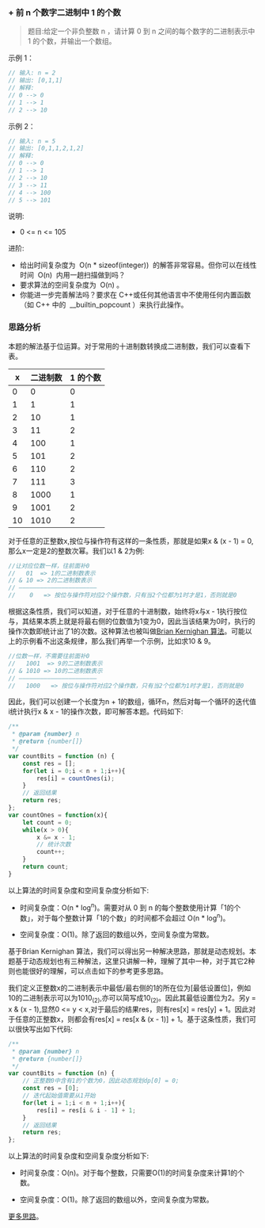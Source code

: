 ### + 前 n 个数字二进制中 1 的个数

> 题目:给定一个非负整数 n ，请计算 0 到 n 之间的每个数字的二进制表示中 1 的个数，并输出一个数组。

示例 1：

```js
// 输入: n = 2
// 输出: [0,1,1]
// 解释:
// 0 --> 0
// 1 --> 1
// 2 --> 10
```

示例 2：

```js
// 输入: n = 5
// 输出: [0,1,1,2,1,2]
// 解释:
// 0 --> 0
// 1 --> 1
// 2 --> 10
// 3 --> 11
// 4 --> 100
// 5 --> 101
```

说明:

- 0 <= n <= 105

进阶:

- 给出时间复杂度为  O(n \* sizeof(integer))  的解答非常容易。但你可以在线性时间  O(n)  内用一趟扫描做到吗？
- 要求算法的空间复杂度为  O(n) 。
- 你能进一步完善解法吗？要求在 C++或任何其他语言中不使用任何内置函数（如 C++ 中的  \_\_builtin_popcount ）来执行此操作。

### 思路分析

本题的解法基于位运算。对于常用的十进制数转换成二进制数，我们可以查看下表。

| x   | 二进制数 | 1 的个数 |
| --- | -------- | -------- |
| 0   | 0        | 0        |
| 1   | 1        | 1        |
| 2   | 10       | 1        |
| 3   | 11       | 2        |
| 4   | 100      | 1        |
| 5   | 101      | 2        |
| 6   | 110      | 2        |
| 7   | 111      | 3        |
| 8   | 1000     | 1        |
| 9   | 1001     | 2        |
| 10  | 1010     | 2        |

对于任意的正整数x,按位与操作符有这样的一条性质，那就是如果x & (x - 1) = 0,那么x一定是2的整数次幂。我们以1 & 2为例:

```js
//让对应位数一样，往前面补0
//   01  => 1的二进制数表示
// & 10 => 2的二进制数表示
// ——————————————————————
//    0   => 按位与操作符对应2个操作数，只有当2个位都为1时才是1，否则就是0
```

根据这条性质，我们可以知道，对于任意的十进制数，始终将x与x - 1执行按位与，其结果本质上就是将最右侧的位数值为1变为0，因此当该结果为0时，执行的操作次数即统计出了1的次数。这种算法也被叫做[Brian Kernighan 算法](https://www.youtube.com/watch?v=e0sVe4-JJJI)。可能以上的示例看不出这条规律，那么我们再举一个示例，比如求10 & 9。

```js
//位数一样，不需要往前面补0
//   1001  => 9的二进制数表示
// & 1010 => 10的二进制数表示
// ——————————————————————
//   1000   => 按位与操作符对应2个操作数，只有当2个位都为1时才是1，否则就是0
```

因此，我们可以创建一个长度为n + 1的数组，循环n，然后对每一个循环的迭代值i统计执行x & x - 1的操作次数，即可解答本题。代码如下:

```js
/**
 * @param {number} n
 * @return {number[]}
 */
var countBits = function (n) {
    const res = [];
    for(let i = 0;i < n + 1;i++){
        res[i] = countOnes(i);
    }
    // 返回结果
    return res;
};
var countOnes = function(x){
    let count = 0;
    while(x > 0){
        x &= x - 1;
        // 统计次数
        count++;
    }
    return count;
}
```

以上算法的时间复杂度和空间复杂度分析如下:

- 时间复杂度：O(n * log<sup>n</sup>)。需要对从 0 到 n 的每个整数使用计算「1的个数」，对于每个整数计算「1的个数」的时间都不会超过 O(n * log<sup>n</sup>)。

- 空间复杂度：O(1)。除了返回的数组以外，空间复杂度为常数。


基于Brian Kernighan 算法，我们可以得出另一种解决思路，那就是动态规划。本题基于动态规划也有三种解法，这里只讲解一种，理解了其中一种，对于其它2种则也能很好的理解，可以点击如下的参考更多思路。

我们定义正整数x的二进制表示中最低/最右侧的1的所在位为[最低设置位]，例如10的二进制表示可以为1010<sub>(2)</sub>,亦可以简写成10<sub>(2)</sub>。因此其最低设置位为2。另y = x & (x - 1),显然0 <= y < x,对于最后的结果res，则有res[x] = res[y] + 1。因此对于任意的正整数x，则都会有res[x] = res[x & (x - 1)] + 1。基于这条性质，我们可以很快写出如下代码:

```js
/**
 * @param {number} n
 * @return {number[]}
 */
var countBits = function (n) {
    // 正整数0中含有1的个数为0，因此动态规划dp[0] = 0;
    const res = [0];
    // 迭代起始值需要从1开始
    for(let i = 1;i < n + 1;i++){
        res[i] = res[i & i - 1] + 1;
    }
    // 返回结果
    return res;
};
```

以上算法的时间复杂度和空间复杂度分析如下:

- 时间复杂度：O(n)。对于每个整数，只需要O(1)的时间复杂度来计算1的个数。

- 空间复杂度：O(1)。除了返回的数组以外，空间复杂度为常数。

[更多思路](https://leetcode-cn.com/problems/w3tCBm/solution/qian-n-ge-shu-zi-er-jin-zhi-zhong-1-de-g-fkjq/)。
